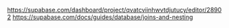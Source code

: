 https://supabase.com/dashboard/project/qvatcviinhwvtdjutucy/editor/28902
https://supabase.com/docs/guides/database/joins-and-nesting
